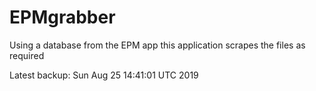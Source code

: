 # EPMgrabber
Using a database from the EPM app this application scrapes the files as required


Latest backup: Sun Aug 25 14:41:01 UTC 2019
